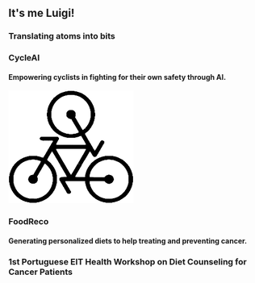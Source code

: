 ## **It's me Luigi!**
### Translating atoms into bits



### CycleAI
#### Empowering cyclists in fighting for their own safety through AI.

![title](images/cycleai.png)

### FoodReco
#### Generating personalized diets to help treating and preventing cancer.


### 1st Portuguese EIT Health Workshop on Diet Counseling for Cancer Patients



